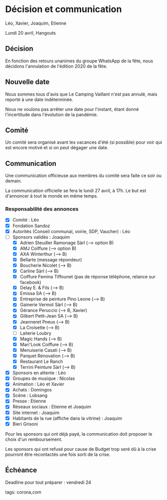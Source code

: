# Décision et communication

Léo, Xavier, Joaquim, Etienne

Lundi 20 avril, Hangouts

## Décision

En fonction des retours unanimes du groupe WhatsApp de la fête, nous décidons l'annulation de l'édition 2020 de la fête.

## Nouvelle date

Nous sommes tous d'avis que Le Camping Vaillant n'est pas annulé, mais reporté à une date indéterminée.

Nous ne voulons pas arrêter une date pour l'instant, étant donné l'incertitude dans l'évolution de la pandémie.

## Comité

Un comité sera organisé avant les vacances d'été (si possible) pour voir qui est encore motivé et si on peut dégager une date.

## Communication

Une communication officieuse aux membres du comité sera faite ce soir ou demain.

La communication officielle se fera le lundi 27 avril, à 17h. Le but est d'annoncer à tout le monde en même temps.

### Responsabilité des annonces

* [x] Comité : Léo
* [x] Fondation Sandoz
* [x] Autorités (Conseil communal, voirie, SDP, Vaucher) : Léo 
* [ ] Sponsors validés : Joaquim
  * [x] Adrien Steudler Ramonage Sàrl (--> option B)
  * [x] AMJ Coiffure (--> option B)
  * [x] AXA Winterthur (--> B)
  * [x] Bellarte (message répondeur)
  * [x] Boucherie Nicolet (--> B)
  * [x] Carline Sàrl (--> B)
  * [x] Coiffure Femina Tiffounet (pas de réponse téléphone, relance sur facebook)
  * [x] Delay E. & Fils (--> B)
  * [x] Emissa SA (--> B)
  * [x] Entreprise de peinture Pino Leone (--> B)
  * [x] Gainerie Vermot Sàrl (--> B)
  * [x] Gérance Peruccio (--> B, Xavier)
  * [x] Gilbert Petit-Jean SA (--> B)
  * [x] Jeanneret Pneus (--> B)
  * [x] La Croisette (--> B)
  * [ ] Laiterie Loubry
  * [x] Magic Hands (--> B)
  * [x] Mari'Look Coiffure (--> B)
  * [x] Menuiserie Casati (--> B)
  * [x] Parquet Rénovation (--> B)
  * [x] Restaurant Le Ranch
  * [x] Terrini Peinture Sàrl (--> B)
* [x] Sponsors en attente : Léo
* [x] Groupes de musique : Nicolas
* [x] Animation : Léo et Xavier
* [x] Achats : Domingos
* [x] Scène : Lobsang 
* [x] Presse : Etienne
* [x] Réseaux sociaux : Etienne et Joaquim
* [x] Site internet : Joaquim
* [x] Habitants de la rue (affiche dans la vitrine) : Joaquim 
* [x] Bieri Grisoni

Pour les sponsors qui ont déjà payé, la communication doit proposer le choix d'un remboursement.

Les sponsors qui ont refusé pour cause de Budget trop seré dû à la crise pourront être recontactés une fois sorti de la crise.

## Échéance

Deadline pour tout préparer : vendredi 24



tags: corona,com

